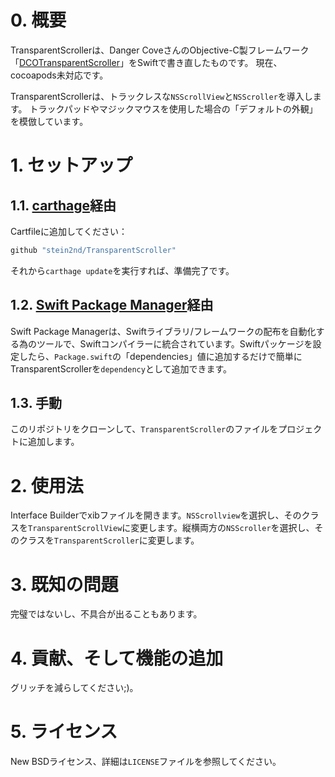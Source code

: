 # 0. 概要
TransparentScrollerは、Danger CoveさんのObjective-C製フレームワーク「[DCOTransparentScroller](https://github.com/DangerCove/DCOTransparentScroller)」をSwiftで書き直したものです。
現在、cocoapods未対応です。

TransparentScrollerは、トラックレスな`NSScrollView`と`NSScroller`を導入します。
トラックパッドやマジックマウスを使用した場合の「デフォルトの外観」を模倣しています。

# 1. セットアップ
## 1.1. [carthage](https://github.com/Carthage/Carthage)経由
Cartfileに追加してください：
```bash
github "stein2nd/TransparentScroller"
```
それから`carthage update`を実行すれば、準備完了です。

## 1.2. [Swift Package Manager](https://swift.org/package-manager/)経由
Swift Package Managerは、Swiftライブラリ/フレームワークの配布を自動化する為のツールで、Swiftコンパイラーに統合されています。Swiftパッケージを設定したら、`Package.swift`の「dependencies」値に追加するだけで簡単にTransparentScrollerを`dependency`として追加できます。

## 1.3. 手動
このリポジトリをクローンして、`TransparentScroller`のファイルをプロジェクトに追加します。

# 2. 使用法
Interface Builderでxibファイルを開きます。`NSScrollview`を選択し、そのクラスを`TransparentScrollView`に変更します。縦横両方の`NSScroller`を選択し、そのクラスを`TransparentScroller`に変更します。

# 3. 既知の問題
完璧ではないし、不具合が出ることもあります。

# 4. 貢献、そして機能の追加
グリッチを減らしてください;)。

# 5. ライセンス
New BSDライセンス、詳細は`LICENSE`ファイルを参照してください。
